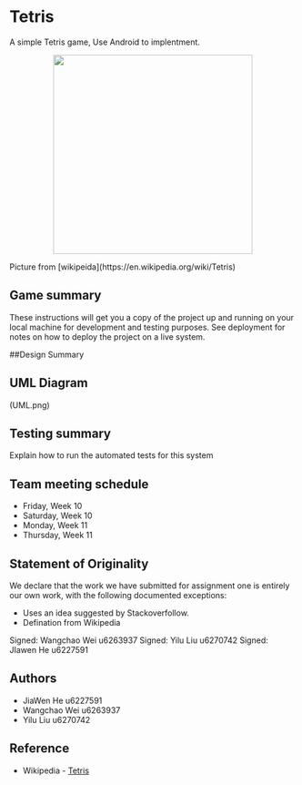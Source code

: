 # Tetris

A simple Tetris game, Use Android to implentment.

<p align="center">
  <img src="https://upload.wikimedia.org/wikipedia/en/8/8d/NES_Tetris_Box_Front.jpg" width="350"/>
</p>
Picture from [wikipeida](https://en.wikipedia.org/wiki/Tetris)

## Game summary

These instructions will get you a copy of the project up and running on your local machine for development and testing purposes. See deployment for notes on how to deploy the project on a live system.



##Design Summary






## UML Diagram

(UML.png)

## Testing summary

Explain how to run the automated tests for this system


## Team meeting schedule
* Friday, Week 10
* Saturday,  Week 10
* Monday, Week 11
* Thursday, Week 11


## Statement of Originality

We declare that the work we have submitted for assignment one is entirely our own work, with the following documented exceptions:

* Uses an idea suggested by Stackoverfollow.
* Defination from Wikipedia

Signed: Wangchao Wei u6263937
Signed: Yilu Liu u6270742
Signed: JIawen He u6227591


## Authors

*  JiaWen He u6227591
*  Wangchao Wei u6263937
*  Yilu Liu u6270742


## Reference

* Wikipedia - [Tetris](https://en.wikipedia.org/wiki/Tetris)

